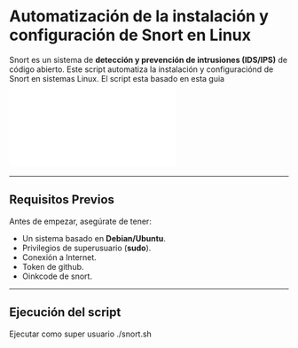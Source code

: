 # Automatización de la instalación y configuración de Snort en Linux

Snort es un sistema de **detección y prevención de intrusiones (IDS/IPS)** de código abierto. Este script automatiza la instalación y configuraciónd de Snort en sistemas Linux. 
El script esta basado en esta guia ![](snort3debian.pdf)

---

## **Requisitos Previos**

Antes de empezar, asegúrate de tener:

- Un sistema basado en **Debian/Ubuntu**.
- Privilegios de superusuario (**sudo**).
- Conexión a Internet.
- Token de github.
- Oinkcode de snort.

---

## **Ejecución del script**

Ejecutar como super usuario
./snort.sh



